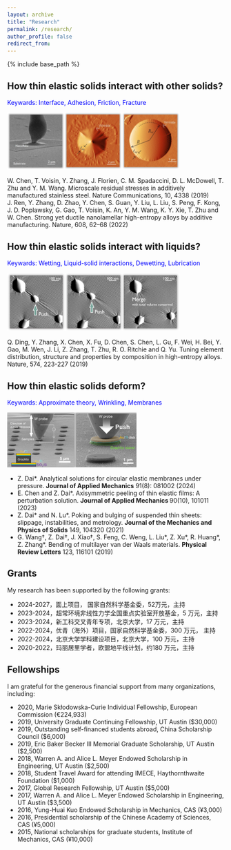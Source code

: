 ```yaml
---
layout: archive
title: "Research"
permalink: /research/
author_profile: false
redirect_from: 
---
```


{% include base_path %}

## How thin elastic solids interact with other solids?
<p style="color:blue;">Keywards: Interface, Adhesion, Friction, Fracture</p>

<img src='/images/Research1.png' width="400" class="center"><br>

W. Chen, T. Voisin, Y. Zhang, J. Florien, C. M. Spadaccini, D. L. McDowell, T. Zhu and Y. M. Wang. Microscale residual stresses in additively manufactured stainless steel. Nature Communications, 10, 4338 (2019)<br>
J. Ren, Y. Zhang, D. Zhao, Y. Chen, S. Guan, Y. Liu, L. Liu, S. Peng, F. Kong, J. D. Poplawsky, G. Gao, T. Voisin, K. An, Y. M. Wang, K. Y. Xie, T. Zhu and W. Chen. Strong yet ductile nanolamellar high-entropy alloys by additive manufacturing. Nature, 608, 62–68 (2022)

## How thin elastic solids interact with liquids?
<p style="color:blue;">Keywards: Wetting, Liquid-solid interactions, Dewetting, Lubrication</p>

<img src='/images/Research2.png' width="400" class="center"><br>

Q. Ding, Y. Zhang, X. Chen, X. Fu, D. Chen, S. Chen, L. Gu, F. Wei, H. Bei, Y. Gao, M. Wen, J. Li, Z. Zhang, T. Zhu, R. O. Ritchie and Q. Yu. Tuning element distribution, structure and properties by composition in high-entropy alloys. Nature, 574, 223-227 (2019)

## How thin elastic solids deform?
<p style="color:blue;">Keywards: Approximate theory, Wrinkling, Membranes</p>

<img src='/images/Research3.png' width="300" class="center"><br>
* Z. Dai*. <a href="https://doi.org/10.1115/1.4065338" style="text-decoration:none;">Analytical solutions for circular elastic membranes under pressure</a>. <b>Journal of Applied Mechanics</b> 91(8): 081002 (2024)
* E. Chen and Z. Dai*. <a href="https://doi.org/10.1115/1.4062831" style="text-decoration:none;">Axisymmetric peeling of thin elastic films: A perturbation solution</a>. <b>Journal of Applied Mechanics </b> 90(10), 101011 (2023)
* Z. Dai* and N. Lu*. <a href="https://doi.org/10.1016/j.jmps.2021.104320" style="text-decoration:none;">Poking and bulging of suspended thin sheets: slippage, instabilities, and metrology</a>. <b>Journal of the Mechanics and Physics of Solids</b> 149, 104320 (2021)
* G. Wang†, Z. Dai†, J. Xiao†, S. Feng, C. Weng, L. Liu*, Z. Xu*, R. Huang*, Z. Zhang*. <a href="https://doi.org/10.1103/PhysRevLett.123.116101" style="text-decoration:none;">Bending of multilayer van der Waals materials</a>. <b>Physical Review Letters</b> 123, 116101 (2019)

## Grants
My research has been supported by the following grants:

* 2024-2027，面上项目， 国家自然科学基金委，52万元，主持
* 2023-2024，超常环境非线性力学全国重点实验室开放基金，5 万元，主持
* 2023-2024，新工科交叉青年专项，北京大学，17 万元，主持
* 2022-2024，优青（海外）项目，国家自然科学基金委，300 万元， 主持
* 2022-2024，北京大学学科建设项目，北京大学，100 万元，主持
* 2020-2022，玛丽居里学者，欧盟地平线计划，约180 万元，主持

## Fellowships
I am grateful for the generous financial support from many organizations, including:
* 2020, Marie Skłodowska-Curie Individual Fellowship, European Commission (€224,933)
* 2019, University Graduate Continuing Fellowship, UT Austin ($30,000)
* 2019, Outstanding self-financed students abroad, China Scholarship Council ($6,000)
* 2019, Eric Baker Becker III Memorial Graduate Scholarship, UT Austin ($2,500)
* 2018, Warren A. and Alice L. Meyer Endowed Scholarship in Engineering, UT Austin ($2,500)
* 2018, Student Travel Award for attending IMECE, Haythornthwaite Foundation ($1,000)
* 2017, Global Research Fellowship, UT Austin ($5,000)
* 2017, Warren A. and Alice L. Meyer Endowed Scholarship in Engineering, UT Austin ($3,500)
* 2016, Yung-Huai Kuo Endowed Scholarship in Mechanics, CAS (¥3,000)
* 2016, Presidential scholarship of the Chinese Academy of Sciences, CAS (¥5,000)
* 2015, National scholarships for graduate students, Institute of Mechanics, CAS (¥10,000)
